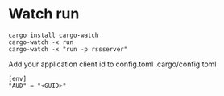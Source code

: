 # Watch run
    cargo install cargo-watch
    cargo-watch -x run
	cargo-watch -x "run -p rssserver"

Add your application client id to config.toml
.cargo/config.toml

    [env]
    "AUD" = "<GUID>"